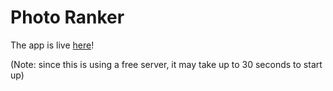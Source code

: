 # Photo Ranker

The app is live [here](https://photo-ranker-app.netlify.app/)!

(Note: since this is using a free server, it may take up to 30 seconds to start up)
